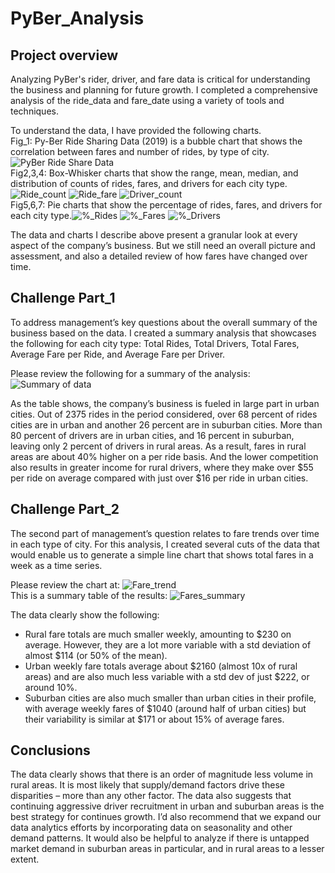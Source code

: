 # PyBer_Analysis
## Project overview
Analyzing PyBer's rider, driver, and fare data is critical for understanding the business and planning for future growth. I completed a comprehensive analysis of the ride_data and fare_date using a variety of tools and techniques.  

To understand the data, I have provided the following charts.  
Fig_1: Py-Ber Ride Sharing Data (2019) is a bubble chart that shows the correlation between fares and number of rides, by type of city. ![PyBer Ride Share Data](analysis/fig1)  
Fig2,3,4: Box-Whisker charts that show the range, mean, median, and distribution of counts of rides, fares, and drivers for each city type.![Ride_count](analysis/fig2) ![Ride_fare](analysis/fig3) ![Driver_count](analysis/fig4)  
Fig5,6,7: Pie charts that show the percentage of rides, fares, and drivers for each city type.![%_Rides](analysis/fig6) ![%_Fares](analysis/fig7) ![%_Drivers](analysis/fig7)

The data and charts I describe above present a granular look at every aspect of the company’s business. But we still need an overall picture and assessment, and also a detailed review of how fares have changed over time.  
## Challenge Part_1
To address management’s key questions about the overall summary of the business based on the data. I created a summary analysis that showcases the following for each city type: Total Rides, Total Drivers, Total Fares, Average Fare per Ride, and Average Fare per Driver.  

Please review the following for a summary of the analysis:![Summary of data](analysis/Fig9)  

As the table shows, the company’s business is fueled in large part in urban cities. Out of 2375 rides in the period considered, over 68 percent of rides cities are in urban and another 26 percent are in suburban cities. More than 80 percent of drivers are in urban cities, and 16 percent in suburban, leaving only 2 percent of drivers in rural areas. As a result, fares in rural areas are about 40% higher on a per ride basis. And the lower competition also results in greater income for rural drivers, where they make over $55 per ride on average compared with just over $16 per ride in urban cities.

## Challenge Part_2
The second part of management’s question relates to fare trends over time in each type of city. For this analysis, I created several cuts of the data that would enable us to generate a simple line chart that shows total fares in a week as a time series.  

Please review the chart at: ![Fare_trend](analysis/Fig8)  
This is a summary table of the results: ![Fares_summary](analysis/Fig10)

The data clearly show the following:
-	Rural fare totals are much smaller weekly, amounting to $230 on average. However, they are a lot more variable with a std deviation of almost $114 (or 50% of the mean). 
-	Urban weekly fare totals average about $2160 (almost 10x of rural areas) and are also much less variable with a std dev of just $222, or around 10%.
-	Suburban cities are also much smaller than urban cities in their profile, with average weekly fares of $1040 (around half of urban cities) but their variability is similar at $171 or about 15% of average fares.  

## Conclusions
The data clearly shows that there is an order of magnitude less volume in rural areas. It is most likely that supply/demand factors drive these disparities – more than any other factor. The data also suggests that continuing aggressive driver recruitment in urban and suburban areas is the best strategy for continues growth.
I’d also recommend that we expand our data analytics efforts by incorporating data on seasonality and other demand patterns. It would also be helpful to analyze if there is untapped market demand in suburban areas in particular, and in rural areas to a lesser extent.
